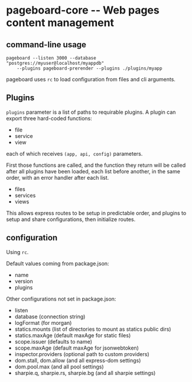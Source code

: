 pageboard-core -- Web pages content management
==============================================

command-line usage
------------------

```
pageboard --listen 3000 --database "postgres://myuser@localhost/myappdb"
	--plugins pageboard-prerender --plugins ./plugins/myapp
```

pageboard uses `rc` to load configuration from files and cli arguments.


Plugins
-------

`plugins` parameter is a list of paths to requirable plugins.
A plugin can export three hard-coded functions:
- file
- service
- view

each of which receives `(app, api, config)` parameters.

First those functions are called, and the function they return will be
called after all plugins have been loaded, each list before another, in the
same order, with an error handler after each list.
- files
- services
- views

This allows express routes to be setup in predictable order,
and plugins to setup and share configurations, then initialize routes.


configuration
-------------

Using `rc`.

Default values coming from package.json:
- name
- version
- plugins


Other configurations not set in package.json:
- listen
- database (connection string)
- logFormat (for morgan)
- statics.mounts (list of directories to mount as statics public dirs)
- statics.maxAge (default maxAge for static files)
- scope.issuer (defaults to name)
- scope.maxAge (default maxAge for jsonwebtoken)
- inspector.providers (optional path to custom providers)
- dom.stall, dom.allow (and all express-dom settings)
- dom.pool.max (and all pool settings)
- sharpie.q, sharpie.rs, sharpie.bg (and all sharpie settings)

